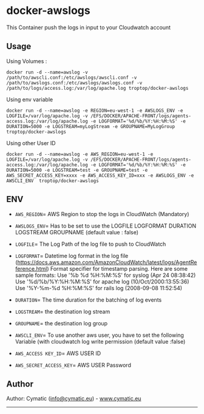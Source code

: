# docker-awslogs

This Container push the logs in input to your Cloudwatch account
## Usage

Using Volumes :

```
docker run -d --name=awslog -v /path/to/awscli.conf:/etc/awslogs/awscli.conf -v /path/to/awslogs.conf:/etc/awslogs/awslogs.conf -v /path/to/logs/access.log:/var/log/apache.log troptop/docker-awslogs
```

Using env variable
```
docker run -d --name=awslog -e REGION=eu-west-1 -e AWSLOGS_ENV -e LOGFILE=/var/log/apache.log -v /EFS/DOCKER/APACHE-FRONT/logs/agents-access.log:/var/log/apache.log -e LOGFORMAT='%d/%b/%Y:%H:%M:%S' -e DURATION=5000 -e LOGSTREAM=myLogStream -e GROUPNAME=MyLogGroup troptop/docker-awslogs
```

Using other User ID
```
docker run -d --name=awslog -e AWS_REGION=eu-west-1 -e LOGFILE=/var/log/apache.log -v /EFS/DOCKER/APACHE-FRONT/logs/agents-access.log:/var/log/apache.log -e LOGFORMAT='%d/%b/%Y:%H:%M:%S' -e DURATION=5000 -e LOGSTREAM=test -e GROUPNAME=test -e AWS_SECRET_ACCESS_KEY=xxxx -e AWS_ACCESS_KEY_ID=xxx -e AWSLOGS_ENV -e AWSCLI_ENV  troptop/docker-awslogs
```
## ENV 
- `AWS_REGION`= AWS Region to stop the logs in CloudWatch (Mandatory)

- `AWSLOGS_ENV`= Has to be set to use the LOGFILE LOGFORMAT DURATION LOGSTREAM GROUPNAME (default value : false)
- `LOGFILE`= The Log Path of the log file to push to CloudWatch
- `LOGFORMAT`= Datetime log format in the log file  (https://docs.aws.amazon.com/AmazonCloudWatch/latest/logs/AgentReference.html)
 Format specifier for timestamp parsing. Here are some sample formats:
 Use '%b %d %H:%M:%S' for syslog (Apr 24 08:38:42)
 Use '%d/%b/%Y:%H:%M:%S' for apache log (10/Oct/2000:13:55:36)
 Use '%Y-%m-%d %H:%M:%S' for rails log (2008-09-08 11:52:54)
- `DURATION`= The time duration for the batching of log events
- `LOGSTREAM`=  the destination log stream
- `GROUPNAME`=  the destination log group

- `AWSCLI_ENV`= To use another aws user, you have to set the following Variable (with cloudwatch log write permission (default value :false)
- `AWS_ACCESS KEY_ID`=  AWS USER ID
- `AWS_SECRET_ACCESS_KEY`=  AWS USER Password

## Author

Author: Cymatic (<info@cymatic.eu>) - www.cymatic.eu

---

